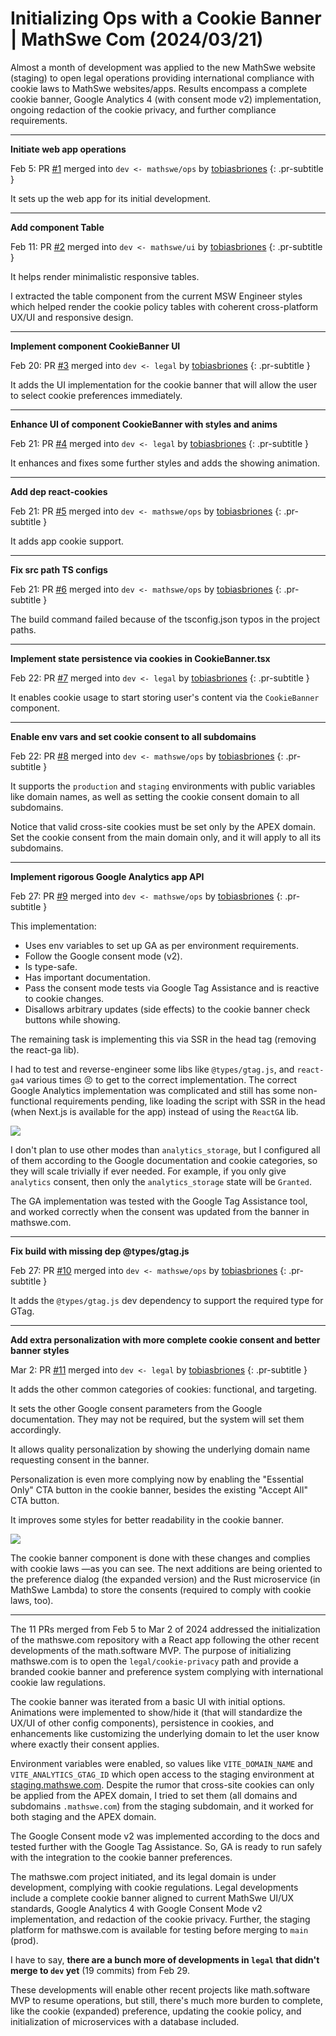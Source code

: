 <!-- Copyright (c) 2024 Tobias Briones. All rights reserved. -->
<!-- SPDX-License-Identifier: CC-BY-4.0 -->
<!-- This file is part of https://github.com/tobiasbriones/blog -->

# Initializing Ops with a Cookie Banner | MathSwe Com (2024/03/21)

Almost a month of development was applied to the new MathSwe website (staging)
to open legal operations providing international compliance with cookie laws to
MathSwe websites/apps. Results encompass a complete cookie banner, Google
Analytics 4 (with consent mode v2) implementation, ongoing redaction of the
cookie privacy, and further compliance requirements.

---

**Initiate web app operations**

Feb 5: PR [#1](https://github.com/mathswe/mathswe.com/pull/1) merged
into `dev <- mathswe/ops` by [tobiasbriones](https://github.com/tobiasbriones)
{: .pr-subtitle }

It sets up the web app for its initial development.

---

**Add component Table**

Feb 11: PR [#2](https://github.com/mathswe/mathswe.com/pull/2) merged
into `dev <- mathswe/ui` by [tobiasbriones](https://github.com/tobiasbriones)
{: .pr-subtitle }

It helps render minimalistic responsive tables.

I extracted the table component from the current MSW Engineer styles which
helped render the cookie policy tables with coherent cross-platform UX/UI and
responsive design.

---

**Implement component CookieBanner UI**

Feb 20: PR [#3](https://github.com/mathswe/mathswe.com/pull/3) merged
into `dev <- legal` by [tobiasbriones](https://github.com/tobiasbriones)
{: .pr-subtitle }

It adds the UI implementation for the cookie banner that will allow the user to
select cookie preferences immediately.

---

**Enhance UI of component CookieBanner with styles and anims**

Feb 21: PR [#4](https://github.com/mathswe/mathswe.com/pull/4) merged
into `dev <- legal` by [tobiasbriones](https://github.com/tobiasbriones)
{: .pr-subtitle }

It enhances and fixes some further styles and adds the showing animation.

---

**Add dep react-cookies**

Feb 21: PR [#5](https://github.com/mathswe/mathswe.com/pull/5) merged
into `dev <- mathswe/ops` by [tobiasbriones](https://github.com/tobiasbriones)
{: .pr-subtitle }

It adds app cookie support.

---

**Fix src path TS configs**

Feb 21: PR [#6](https://github.com/mathswe/mathswe.com/pull/6) merged
into `dev <- mathswe/ops` by [tobiasbriones](https://github.com/tobiasbriones)
{: .pr-subtitle }

The build command failed because of the tsconfig.json typos in the project
paths.

---

**Implement state persistence via cookies in CookieBanner.tsx**

Feb 22: PR [#7](https://github.com/mathswe/mathswe.com/pull/7) merged
into `dev <- legal` by [tobiasbriones](https://github.com/tobiasbriones)
{: .pr-subtitle }

It enables cookie usage to start storing user's content via the `CookieBanner`
component.

---

**Enable env vars and set cookie consent to all subdomains**

Feb 22: PR [#8](https://github.com/mathswe/mathswe.com/pull/8) merged
into `dev <- mathswe/ops` by [tobiasbriones](https://github.com/tobiasbriones)
{: .pr-subtitle }

It supports the `production` and `staging` environments with public variables
like domain names, as well as setting the cookie consent domain to all
subdomains.

Notice that valid cross-site cookies must be set only by the APEX domain. Set
the cookie consent from the main domain only, and it will apply to all its
subdomains.

---

**Implement rigorous Google Analytics app API**

Feb 27: PR [#9](https://github.com/mathswe/mathswe.com/pull/9) merged
into `dev <- mathswe/ops` by [tobiasbriones](https://github.com/tobiasbriones)
{: .pr-subtitle }

This implementation:

- Uses env variables to set up GA as per environment requirements.
- Follow the Google consent mode (v2).
- Is type-safe.
- Has important documentation.
- Pass the consent mode tests via Google Tag Assistance and is reactive to
  cookie changes.
- Disallows arbitrary updates (side effects) to the cookie banner check buttons
  while showing.

The remaining task is implementing this via SSR in the head tag (removing the
react-ga lib).

I had to test and reverse-engineer some libs like `@types/gtag.js`,
and `react-ga4` various times 😣 to get to the correct implementation. The
correct Google Analytics implementation was complicated and still has some
non-functional requirements pending, like loading the script with SSR in the
head (when Next.js is available for the app) instead of using the `ReactGA`
lib.

![](images/gtag-assistance-test.png)

I don't plan to use other modes than `analytics_storage`, but I configured all
of them according to the Google documentation and cookie categories, so they
will scale trivially if ever needed. For example, if you only give
`analytics` consent, then only the `analytics_storage` state will be `Granted`.

The GA implementation was tested with the Google Tag Assistance tool, and worked
correctly when the consent was updated from the banner in mathswe.com.

---

**Fix build with missing dep @types/gtag.js**

Feb 27: PR [#10](https://github.com/mathswe/mathswe.com/pull/10) merged
into `dev <- mathswe/ops` by [tobiasbriones](https://github.com/tobiasbriones)
{: .pr-subtitle }

It adds the `@types/gtag.js` dev dependency to support the required type for
GTag.

---

**Add extra personalization with more complete cookie consent and better banner
styles**

Mar 2: PR [#11](https://github.com/mathswe/mathswe.com/pull/11) merged
into `dev <- legal` by [tobiasbriones](https://github.com/tobiasbriones)
{: .pr-subtitle }

It adds the other common categories of cookies: functional, and targeting.

It sets the other Google consent parameters from the Google documentation. They
may not be required, but the system will set them accordingly.

It allows quality personalization by showing the underlying domain name
requesting consent in the banner.

Personalization is even more complying now by enabling the "Essential Only" CTA
button in the cookie banner, besides the existing "Accept All" CTA button.

It improves some styles for better readability in the cookie banner.

![](images/cookie-banner.png)

The cookie banner component is done with these changes and complies with cookie
laws —as you can see. The next additions are being oriented to the preference
dialog (the expanded version) and the Rust microservice (in MathSwe Lambda) to
store the consents (required to comply with cookie laws, too).

---

The 11 PRs merged from Feb 5 to Mar 2 of 2024 addressed the initialization of
the mathswe.com repository with a React app following the other recent
developments of the math.software MVP. The purpose of initializing mathswe.com
is to open the `legal/cookie-privacy` path and provide a branded cookie banner
and preference system complying with international cookie law regulations.

The cookie banner was iterated from a basic UI with initial options. Animations
were implemented to show/hide it (that will standardize the UX/UI of other
config components), persistence in cookies, and enhancements like customizing
the underlying domain to let the user know where exactly their consent applies.

Environment variables were enabled, so values like `VITE_DOMAIN_NAME`
and `VITE_ANALYTICS_GTAG_ID` which open access to the staging environment
at [staging.mathswe.com](https://staging.mathswe.com). Despite the rumor that
cross-site cookies can only be applied from the APEX domain, I tried to set
them (all domains and subdomains `.mathswe.com`) from the staging subdomain, and
it worked for both staging and the APEX domain.

The Google Consent mode v2 was implemented according to the docs and tested
further with the Google Tag Assistance. So, GA is ready to run safely with the
integration to the cookie banner preferences.

The mathswe.com project initiated, and its legal domain is under development,
complying with cookie regulations. Legal developments include a complete cookie
banner aligned to current MathSwe UI/UX standards, Google Analytics 4 with
Google Consent Mode v2 implementation, and redaction of the cookie privacy.
Further, the staging platform for mathswe.com is available for testing before
merging to `main` (prod).

I have to say, **there are a bunch more of developments in `legal` that didn't
merge to `dev` yet** (19 commits) from Feb 29.

These developments will enable other recent projects like math.software MVP to
resume operations, but still, there's much more burden to complete, like the
cookie (expanded) preference, updating the cookie policy, and initialization of
microservices with a database included.
